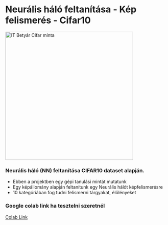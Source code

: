 # Neurális háló feltanítása - Kép felismerés - Cifar10

<img src="https://raw.githubusercontent.com/itbetyar/cifar_neuralis_halo/main/itbetyar-cifar10-minta.webp" alt="IT Betyár Cifar minta" width="400">


### Neurális háló (NN) feltanítása CIFAR10 dataset alapján.
- Ebben a projektben egy gépi tanulási mintát mutatunk
- Egy képállomány alapján feltanítunk egy Neurális hálót képfelismerésre
- 10 kategóriában fog tudni felismerni tárgyakat, élőlényeket

### Google colab link ha tesztelni szeretnél
<a href="https://colab.research.google.com/drive/1I24CSRAFo1Mu0hY7lfc7vRA0CljcJVvr?usp=sharing" target="_blank">Colab Link</a>
